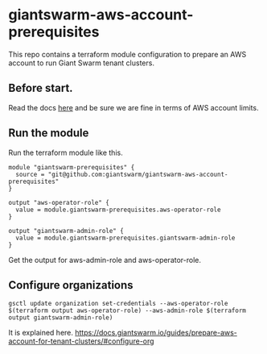 # giantswarm-aws-account-prerequisites 
This repo contains a terraform module configuration to prepare an AWS account to run Giant Swarm tenant clusters.

## Before start.
Read the docs [here](https://docs.giantswarm.io/guides/prepare-aws-account-for-tenant-clusters/) and be sure we are fine in terms of AWS account limits.

## Run the module
Run the terraform module like this.

```hcl
module "giantswarm-prerequisites" {
  source = "git@github.com:giantswarm/giantswarm-aws-account-prerequisites"
}

output "aws-operator-role" {
  value = module.giantswarm-prerequisites.aws-operator-role
}

output "giantswarm-admin-role" {
  value = module.giantswarm-prerequisites.giantswarm-admin-role
}

```
Get the output for aws-admin-role and aws-operator-role.

## Configure organizations 

`gsctl update organization set-credentials --aws-operator-role $(terraform output aws-operator-role) --aws-admin-role $(terraform output giantswarm-admin-role)`

It is explained here.
https://docs.giantswarm.io/guides/prepare-aws-account-for-tenant-clusters/#configure-org
